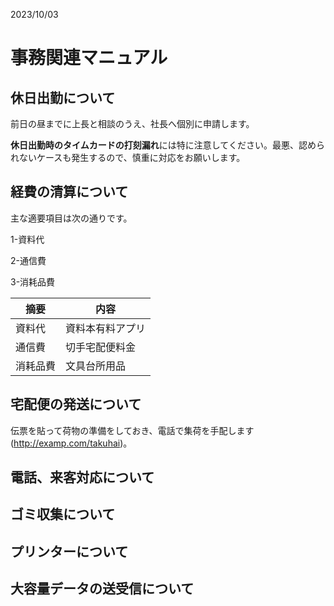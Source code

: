 2023/10/03
# 事務関連マニュアル
## 休日出勤について
前日の昼までに上長と相談のうえ、社長へ個別に申請します。

**休日出勤時のタイムカードの打刻漏れ**には特に注意してください。最悪、認められないケースも発生するので、慎重に対応をお願いします。

## 経費の清算について
主な適要項目は次の通りです。

 1-資料代

 2-通信費

 3-消耗品費

|摘要 |内容
|--|--
|資料代  |資料本<dr>有料アプリ
|通信費  |切手<dr>宅配便料金
|消耗品費  |文具<dr>台所用品

## 宅配便の発送について
伝票を貼って荷物の準備をしておき、電話で集荷を手配します(http://examp.com/takuhai)。
## 電話、来客対応について
## ゴミ収集について
## プリンターについて
## 大容量データの送受信について